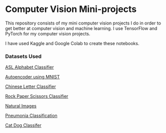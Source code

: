 # Computer Vision Mini-projects

This repository consists of my mini computer vision projects I do in order to get better at computer vision and machine learning. I use TensorFlow and PyTorch for my computer vision projects.

I have used Kaggle and Google Colab to create these notebooks.

### Datasets Used
[ASL Alphabet Classifier](https://www.kaggle.com/grassknoted/asl-alphabet)

[Autoencoder using MNIST](https://www.kaggle.com/oddrationale/mnist-in-csv)

[Chinese Letter Classifier](https://www.kaggle.com/fedesoriano/chinese-mnist-digit-recognizer)

[Rock Paper Scissors Classifier](https://www.kaggle.com/sanikamal/rock-paper-scissors-dataset)

[Natural Images](https://www.kaggle.com/prasunroy/natural-images)

[Pneumonia Classification](https://www.kaggle.com/paultimothymooney/chest-xray-pneumonia)

[Cat Dog Classifer](https://www.kaggle.com/tongpython/cat-and-dog)